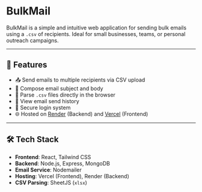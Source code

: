 # BulkMail

BulkMail is a simple and intuitive web application for sending bulk emails using a `.csv` of recipients. Ideal for small businesses, teams, or personal outreach campaigns.

---

## 🚀 Features

- 📤 Send emails to multiple recipients via CSV upload  
- 📝 Compose email subject and body  
- 📁 Parse `.csv` files directly in the browser  
- 📜 View email send history  
- 🔐 Secure login system  
- 🌐 Hosted on [Render](https://bulkmail-backend-f8a3.onrender.com/) (Backend) and [Vercel](https://bulk-mail-nine.vercel.app/) (Frontend)  

---

## 🛠 Tech Stack

- **Frontend**: React, Tailwind CSS  
- **Backend**: Node.js, Express, MongoDB  
- **Email Service**: Nodemailer  
- **Hosting**: Vercel (Frontend), Render (Backend)  
- **CSV Parsing**: SheetJS (`xlsx`)  
